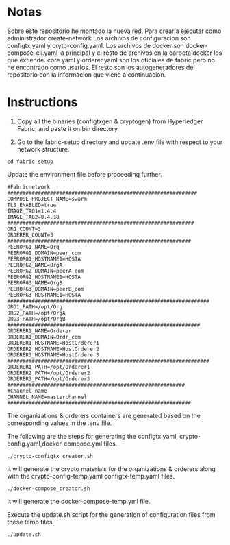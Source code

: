 # Notas

Sobre este repositorio he montado la nueva red. Para crearla ejecutar como administrador create-network
Los archivos de configuracion son configtx.yaml y cryto-config.yaml.
Los archivos de docker son docker-compose-cli.yaml la principal y el resto de archivos en la carpeta docker los que extiende.
core.yaml y orderer.yaml son los oficiales de fabric pero no he encontrado como usarlos. El resto son los autogeneradores del repositorio
con la informacion que viene a continuacion.

# Instructions

1. Copy all the binaries (configtxgen & cryptogen) from Hyperledger Fabric, 
  and paste it on  bin directory.

2. Go to the fabric-setup directory and update .env file with respect to your network structure.

 ```cd fabric-setup```

Update the environment file before proceeding further.

```
#Fabricnetwork
##############################################################
COMPOSE_PROJECT_NAME=swarm
TLS_ENABLED=true
IMAGE_TAG1=1.4.4
IMAGE_TAG2=0.4.18
#############################################################
ORG_COUNT=3
ORDERER_COUNT=3
############################################################
PEERORG1_NAME=Org
PEERORG1_DOMAIN=peer_com
PEERORG1_HOSTNAME1=HOSTA
PEERORG2_NAME=OrgA
PEERORG2_DOMAIN=peerA_com
PEERORG2_HOSTNAME1=HOSTA
PEERORG3_NAME=OrgB
PEERORG3_DOMAIN=peerB_com
PEERORG3_HOSTNAME1=HOSTA
##################################################################
ORG1_PATH=/opt/Org
ORG2_PATH=/opt/OrgA
ORG3_PATH=/opt/OrgB
###############################################################
ORDERER1_NAME=Orderer
ORDERER1_DOMAIN=Ordr_com
ORDERER1_HOSTNAME=HostOrderer1
ORDERER2_HOSTNAME=HostOrderer2
ORDERER3_HOSTNAME=HostOrderer3
##################################################################
ORDERER1_PATH=/opt/Orderer1
ORDERER2_PATH=/opt/Orderer2
ORDERER3_PATH=/opt/Orderer3
##########################################################
#Channel name
CHANNEL_NAME=masterchannel
############################################################
```

The organizations & orderers containers are generated based on the corresponding values in the .env file.

The following are the steps for generating the  configtx.yaml, crypto-config.yaml,docker-compose.yml files.

```
./crypto-configtx_creator.sh
```

It will generate the crypto materials for the organizations & orderers along with the  crypto-config-temp.yaml configtx-temp.yaml files.

```
./docker-compose_creator.sh
```

It will generate the docker-compose-temp.yml file.

Execute the update.sh script for the generation of configuration files from these temp files.

```
./update.sh
```